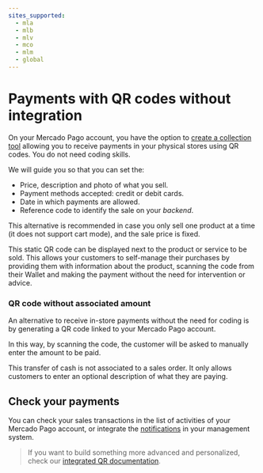 ```yaml
---
sites_supported:
  - mla
  - mlb
  - mlv
  - mco
  - mlm
  - global
---
```



# Payments with QR codes without integration

On your Mercado Pago account, you have the option to [create a collection tool](https://www.mercadopago.com.ar/tools/create) allowing you to receive payments in your physical stores using QR codes.
You do not need coding skills.

We will guide you so that you can set the:

* Price, description and photo of what you sell.
* Payment methods accepted: credit or debit cards.
* Date in which payments are allowed.
* Reference code to identify the sale on your *backend*.

This alternative is recommended in case you only sell one product at a time (it does not support cart mode), and the sale price is fixed.

This static QR code can be displayed next to the product or service to be sold. This allows your customers to self-manage their purchases by providing them with information about the product, scanning the code from their Wallet and making the payment without the need for intervention or advice.

### QR code without associated amount

An alternative to receive in-store payments without the need for coding is by generating a QR code linked to your Mercado Pago account.

In this way, by scanning the code, the customer will be asked to manually enter the amount to be paid.

This transfer of cash is not associated to a sales order. It only allows customers to enter an optional description of what they are paying.

## Check your payments

You can check your sales transactions in the list of activities of your Mercado Pago account, or integrate the [notifications](https://www.mercadopago.com.ar/developers/en/guides/notifications/webhooks) in your management system.

> If you want to build something more advanced and personalized, check our [integrated QR documentation](https://www.mercadopago.com.ar/developers/en/guides/instore-payments/qr-payments/qr-attended-part1).
